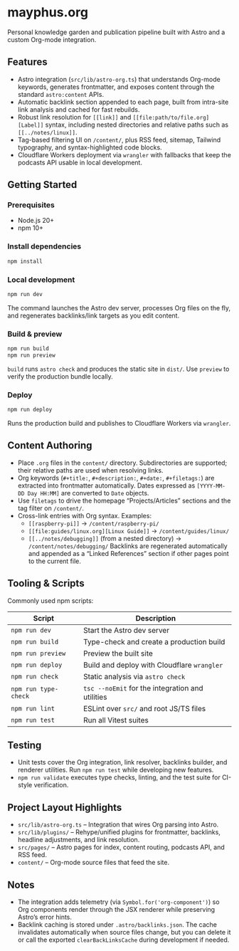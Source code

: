 # mayphus.org

Personal knowledge garden and publication pipeline built with Astro and a custom Org-mode integration.

## Features
- Astro integration (`src/lib/astro-org.ts`) that understands Org-mode keywords, generates frontmatter, and exposes content through the standard `astro:content` APIs.
- Automatic backlink section appended to each page, built from intra-site link analysis and cached for fast rebuilds.
- Robust link resolution for `[[link]]` and `[[file:path/to/file.org][Label]]` syntax, including nested directories and relative paths such as `[[../notes/linux]]`.
- Tag-based filtering UI on `/content/`, plus RSS feed, sitemap, Tailwind typography, and syntax-highlighted code blocks.
- Cloudflare Workers deployment via `wrangler` with fallbacks that keep the podcasts API usable in local development.

## Getting Started
### Prerequisites
- Node.js 20+
- npm 10+

### Install dependencies
```bash
npm install
```

### Local development
```bash
npm run dev
```
The command launches the Astro dev server, processes Org files on the fly, and regenerates backlinks/link targets as you edit content.

### Build & preview
```bash
npm run build
npm run preview
```
`build` runs `astro check` and produces the static site in `dist/`. Use `preview` to verify the production bundle locally.

### Deploy
```bash
npm run deploy
```
Runs the production build and publishes to Cloudflare Workers via `wrangler`.

## Content Authoring
- Place `.org` files in the `content/` directory. Subdirectories are supported; their relative paths are used when resolving links.
- Org keywords (`#+title:`, `#+description:`, `#+date:`, `#+filetags:`) are extracted into frontmatter automatically. Dates expressed as `[YYYY-MM-DD Day HH:MM]` are converted to `Date` objects.
- Use `filetags` to drive the homepage “Projects/Articles” sections and the tag filter on `/content/`.
- Cross-link entries with Org syntax. Examples:
  - `[[raspberry-pi]]` → `/content/raspberry-pi/`
  - `[[file:guides/linux.org][Linux Guide]]` → `/content/guides/linux/`
  - `[[../notes/debugging]]` (from a nested directory) → `/content/notes/debugging/`
  Backlinks are regenerated automatically and appended as a “Linked References” section if other pages point to the current file.

## Tooling & Scripts
Commonly used npm scripts:

| Script | Description |
| --- | --- |
| `npm run dev` | Start the Astro dev server |
| `npm run build` | Type-check and create a production build |
| `npm run preview` | Preview the built site |
| `npm run deploy` | Build and deploy with Cloudflare `wrangler` |
| `npm run check` | Static analysis via `astro check` |
| `npm run type-check` | `tsc --noEmit` for the integration and utilities |
| `npm run lint` | ESLint over `src/` and root JS/TS files |
| `npm run test` | Run all Vitest suites |

## Testing
- Unit tests cover the Org integration, link resolver, backlinks builder, and renderer utilities. Run `npm run test` while developing new features.
- `npm run validate` executes type checks, linting, and the test suite for CI-style verification.

## Project Layout Highlights
- `src/lib/astro-org.ts` – Integration that wires Org parsing into Astro.
- `src/lib/plugins/` – Rehype/unified plugins for frontmatter, backlinks, headline adjustments, and link resolution.
- `src/pages/` – Astro pages for index, content routing, podcasts API, and RSS feed.
- `content/` – Org-mode source files that feed the site.

## Notes
- The integration adds telemetry (via `Symbol.for('org-component')`) so Org components render through the JSX renderer while preserving Astro’s error hints.
- Backlink caching is stored under `.astro/backlinks.json`. The cache invalidates automatically when source files change, but you can delete it or call the exported `clearBackLinksCache` during development if needed.
